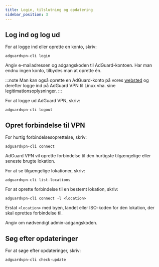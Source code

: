 ```yaml
---
title: Login, tilslutning og opdatering
sidebar_position: 3
---
```


## Log ind og log ud

For at logge ind eller oprette en konto, skriv:

```
adguardvpn-cli login
```

Angiv e-mailadressen og adgangskoden til AdGuard-kontoen. Har man endnu ingen konto, tilbydes man at oprette én.

:::note
Man kan også oprette en AdGuard-konto på vores [websted](https://auth.adguard.com/login.html) og derefter logge ind på AdGuard VPN til Linux vha. sine legitimationsoplysninger.
:::

For at logge ud AdGuard VPN, skriv:

```
adguardvpn-cli logout
```

## Opret forbindelse til VPN

For hurtig forbindelsesoprettelse, skriv:

```
adguardvpn-cli connect
```

AdGuard VPN vil oprette forbindelse til den hurtigste tilgængelige eller seneste brugte lokation.

For at se tilgængelige lokationer, skriv:

```
adguardvpn-cli list-locations
```

For at oprette forbindelse til en bestemt lokation, skriv:

```
adguardvpn-cli connect -l <location>
```

Erstat `<location>` med byen, landet eller ISO-koden for den lokation, der skal oprettes forbindelse til.

Angiv om nødvendigt admin-adgangskoden.

## Søg efter opdateringer

For at søge efter opdateringer, skriv:

```
adguardvpn-cli check-update
```
